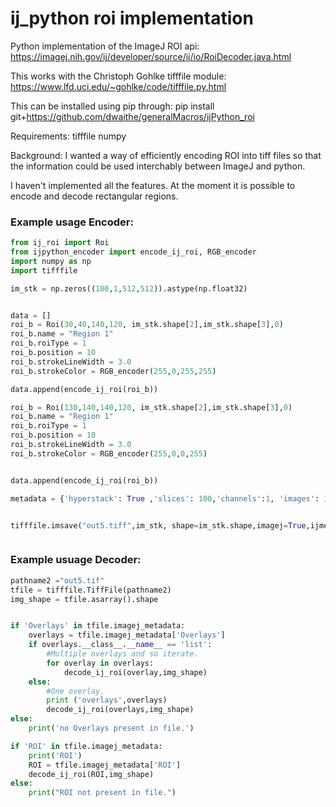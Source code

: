 # ij_python roi implementation

Python implementation of the ImageJ ROI api:
https://imagej.nih.gov/ij/developer/source/ij/io/RoiDecoder.java.html

This works with the Christoph Gohlke tifffile module:
https://www.lfd.uci.edu/~gohlke/code/tifffile.py.html

This can be installed using pip through:
pip install git+https://github.com/dwaithe/generalMacros/ijPython_roi

Requirements:
tifffile
numpy

Background:
I wanted a way of efficiently encoding ROI into tiff files so that the information could be used interchably between ImageJ and python.

I haven't implemented all the features. At the moment it is possible to encode and decode rectangular regions.




### Example usage Encoder:
```python
from ij_roi import Roi
from ijpython_encoder import encode_ij_roi, RGB_encoder
import numpy as np
import tifffile

im_stk = np.zeros((100,1,512,512)).astype(np.float32)


data = []
roi_b = Roi(30,40,140,120, im_stk.shape[2],im_stk.shape[3],0)
roi_b.name = "Region 1"
roi_b.roiType = 1
roi_b.position = 10
roi_b.strokeLineWidth = 3.0
roi_b.strokeColor = RGB_encoder(255,0,255,255)

data.append(encode_ij_roi(roi_b))

roi_b = Roi(130,140,140,120, im_stk.shape[2],im_stk.shape[3],0)
roi_b.name = "Region 1"
roi_b.roiType = 1
roi_b.position = 10
roi_b.strokeLineWidth = 3.0
roi_b.strokeColor = RGB_encoder(255,0,0,255)


data.append(encode_ij_roi(roi_b))

metadata = {'hyperstack': True ,'slices': 100,'channels':1, 'images': 100, 'ImageJ': '1.52g', 'Overlays':data , 'loop': False}


tifffile.imsave("out5.tiff",im_stk, shape=im_stk.shape,imagej=True,ijmetadata=metadata)



```


### Example usuage Decoder:
```python
pathname2 ="out5.tif"
tfile = tifffile.TiffFile(pathname2)
img_shape = tfile.asarray().shape


if 'Overlays' in tfile.imagej_metadata:
    overlays = tfile.imagej_metadata['Overlays']
    if overlays.__class__.__name__ == 'list':
        #Multiple overlays and so iterate.
        for overlay in overlays:
            decode_ij_roi(overlay,img_shape)
    else:
        #One overlay.
        print ('overlays',overlays)
        decode_ij_roi(overlays,img_shape)
else:
    print('no Overlays present in file.')

if 'ROI' in tfile.imagej_metadata:
    print('ROI')
    ROI = tfile.imagej_metadata['ROI']
    decode_ij_roi(ROI,img_shape)
else:
    print("ROI not present in file.")
```
   
